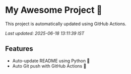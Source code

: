 # My Awesome Project 🚀

This project is automatically updated using GitHub Actions.

_Last updated: 2025-06-18 13:11:39 IST_

## Features
- Auto-update README using Python 🐍
- Auto Git push with GitHub Actions 🤖

